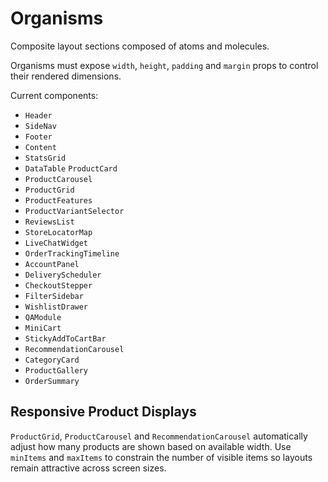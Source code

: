 # Organisms

Composite layout sections composed of atoms and molecules.

Organisms must expose `width`, `height`, `padding` and `margin`
props to control their rendered dimensions.

Current components:

- `Header`
- `SideNav`
- `Footer`
- `Content`
- `StatsGrid`
- `DataTable`
  `ProductCard`
- `ProductCarousel`
- `ProductGrid`
- `ProductFeatures`
- `ProductVariantSelector`
- `ReviewsList`
- `StoreLocatorMap`
- `LiveChatWidget`
- `OrderTrackingTimeline`
- `AccountPanel`
- `DeliveryScheduler`
- `CheckoutStepper`
- `FilterSidebar`
- `WishlistDrawer`
- `QAModule`
- `MiniCart`
- `StickyAddToCartBar`
- `RecommendationCarousel`
- `CategoryCard`
- `ProductGallery`
- `OrderSummary`

## Responsive Product Displays

`ProductGrid`, `ProductCarousel` and `RecommendationCarousel` automatically
adjust how many products are shown based on available width. Use `minItems`
and `maxItems` to constrain the number of visible items so layouts remain
attractive across screen sizes.
